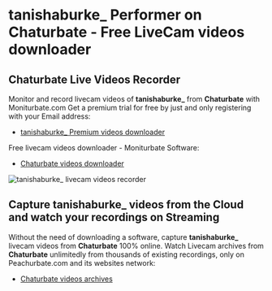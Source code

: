 # tanishaburke_ Performer on Chaturbate - Free LiveCam videos downloader

## Chaturbate Live Videos Recorder

Monitor and record livecam videos of **tanishaburke_** from **Chaturbate** with Moniturbate.com
Get a premium trial for free by just and only registering with your Email address:
* [tanishaburke_ Premium videos downloader](https://moniturbate.com/request-demo-licence-key.html)

Free livecam videos downloader - Moniturbate Software:
* [Chaturbate videos downloader](https://moniturbate.com/moniturbate-download-software.html)

![tanishaburke_ livecam videos recorder](https://peachurnet.com/templates/moniturbate-software.png)


## Capture tanishaburke_ videos from the Cloud and watch your recordings on Streaming

Without the need of downloading a software, capture **tanishaburke_** livecam videos from **Chaturbate** 100% online.
Watch Livecam archives from **Chaturbate** unlimitedly from thousands of existing recordings, only on Peachurbate.com and its websites network:
* [Chaturbate videos archives](https://peachurnet.com/)